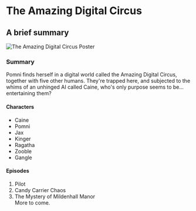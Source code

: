 # The Amazing Digital Circus

## A brief summary

![The Amazing Digital Circus Poster](https://m.media-amazon.com/images/M/MV5BOTE4ZmQ4YTktMTMzNi00ZmVjLWEwODItMWZiZGE4OGFjODQzXkEyXkFqcGc@._V1_FMjpg_UX1000_.jpg)

### Summary

Pomni finds herself in a digital world called the Amazing Digital Circus, together with five other humans. They're trapped here, and subjected to the whims of an unhinged AI called Caine, who's only purpose seems to be... entertaining them?

#### Characters

* Caine
* Pomni
* Jax
* Kinger
* Ragatha
* Zooble
* Gangle


#### Episodes

1. Pilot
2. Candy Carrier Chaos
3. The Mystery of Mildenhall Manor  
    More to come.
